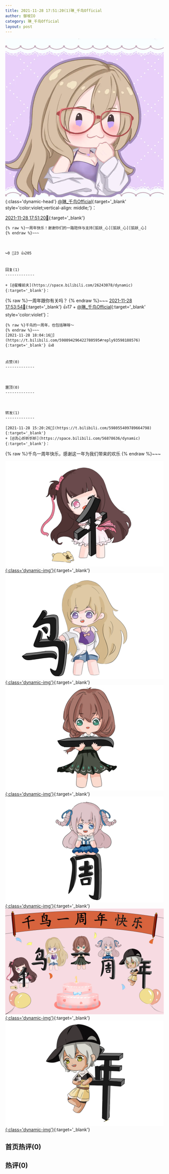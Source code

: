 ```yaml
---
title: 2021-11-28 17:51:20(1)琳_千鸟Official
author: 御坂IO
category: 琳_千鸟Official
layout: post
---
```


![img](/images/c0a88f85ebd0d056f37b114e0748e69556c8b488.jpg){:class='dynamic-head'}
[@琳_千鸟Official](https://space.bilibili.com/1620923329/dynamic){:target='_blank' style='color:violet;vertical-align: middle;'}：

[2021-11-28 17:51:20🔗](https://t.bilibili.com/598094296422780595){:target='_blank'}

~~~
{% raw %}一周年快乐！谢谢你们的一路陪伴与支持[狐妖_心][狐妖_心][狐妖_心]
{% endraw %}~~~



↪️0 💬23 👍205


回复(1)
-------------

+ [@星瞳前夫](https://space.bilibili.com/26243078/dynamic){:target='_blank'}：
~~~
{% raw %}一周年跟你有关吗？
{% endraw %}~~~
[2021-11-28 17:53:54🔗](https://t.bilibili.com/598094296422780595#reply93597028368){:target='_blank'} 👍17
    + [@琳_千鸟Official](https://space.bilibili.com/1620923329/dynamic){:target='_blank' style='color:violet'}：
~~~
{% raw %}千鸟的一周年，也包括琳呀～
{% endraw %}~~~
[2021-11-28 18:04:16🔗](https://t.bilibili.com/598094296422780595#reply93598188576){:target='_blank'} 👍8


点赞(0)
-------------



置顶(0)
-------------



转发(1)
-------------

[2021-11-28 15:20:26🔗](https://t.bilibili.com/598055409789664798){:target='_blank'}
+ [@流心炘昕忻盺](https://space.bilibili.com/56878636/dynamic){:target='_blank'}：
~~~
{% raw %}千鸟一周年快乐，感谢这一年为我们带来的欢乐
{% endraw %}~~~


[![img](/images/b3fc3f2f4bac8e29f14286576a2249676dc6a66b.png){:class='dynamic-img'}](/images/b3fc3f2f4bac8e29f14286576a2249676dc6a66b.png){:target='_blank'}
[![img](/images/b002e17eba9e7e44ec57f6f3e76222b1fe6d342e.png){:class='dynamic-img'}](/images/b002e17eba9e7e44ec57f6f3e76222b1fe6d342e.png){:target='_blank'}
[![img](/images/70bf67368c07369fab0931860de09d07a1ab3805.png){:class='dynamic-img'}](/images/70bf67368c07369fab0931860de09d07a1ab3805.png){:target='_blank'}
[![img](/images/6fd93a69cf2fd664b2ad2a7b30c3688bdb9daf77.png){:class='dynamic-img'}](/images/6fd93a69cf2fd664b2ad2a7b30c3688bdb9daf77.png){:target='_blank'}
[![img](/images/5e1ac95edda24235247f62a22ecabf886dbb8722.jpg){:class='dynamic-img'}](/images/5e1ac95edda24235247f62a22ecabf886dbb8722.jpg){:target='_blank'}
[![img](/images/bd5fe405e66d3044addea09f512f658525c6846c.png){:class='dynamic-img'}](/images/bd5fe405e66d3044addea09f512f658525c6846c.png){:target='_blank'}




首页热评(0)
-------------



热评(0)
-------------



